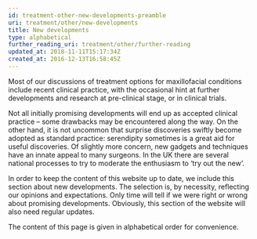 ```yaml
---
id: treatment-other-new-developments-preamble
uri: treatment/other/new-developments
title: New developments
type: alphabetical
further_reading_uri: treatment/other/further-reading
updated_at: 2018-11-11T15:17:34Z
created_at: 2016-12-13T16:58:45Z
---
```


<p>Most of our discussions of treatment options for maxillofacial
    conditions include recent clinical practice, with the occasional
    hint at further developments and research at pre-clinical
    stage, or in clinical trials.</p>
<p>Not all initially promising developments will end up as accepted
    clinical practice – some drawbacks may be encountered along
    the way. On the other hand, it is not uncommon that surprise
    discoveries swiftly become adopted as standard practice:
    serendipity sometimes is a great aid for useful discoveries.
    Of slightly more concern, new gadgets and techniques have
    an innate appeal to many surgeons. In the UK there are several
    national processes to try to moderate the enthusiasm to ‘try
    out the new’.</p>
<p>In order to keep the content of this website up to date, we include
    this section about new developments. The selection is, by
    necessity, reflecting our opinions and expectations. Only
    time will tell if we were right or wrong about promising
    developments. Obviously, this section of the website will
    also need regular updates.</p>
<p>The content of this page is given in alphabetical order for convenience.</p>
